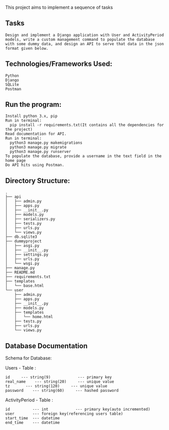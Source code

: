 This project aims to implement a sequence of tasks

## Tasks

    Design and implement a Django application with User and ActivityPeriod models, write a custom management command to populate the database with some dummy data, and design an API to serve that data in the json format given below.  


## Technologies/Frameworks Used:

    Python  
    Django   
    SQLite  
    Postman 

## Run the program:
    Install python 3.x, pip
    Run in terminal:
      pip install -r requirements.txt(It contains all the dependencies for the project)
    Read documentation for API.
    Run in terminal:
      python3 manage.py makemigrations
      python3 manage.py migrate
      python3 manage.py runserver
    To populate the database, provide a username in the text field in the home page 
    Do API hits using Postman.


## Directory Structure:    
    
    .
    ├── api
    │   ├── admin.py
    │   ├── apps.py
    │   ├── __init__.py
    │   ├── models.py
    │   ├── serializers.py
    │   ├── tests.py
    │   ├── urls.py
    │   └── views.py
    ├── db.sqlite3
    ├── dummyproject
    │   ├── asgi.py
    │   ├── __init__.py
    │   ├── settings.py
    │   ├── urls.py
    │   └── wsgi.py
    ├── manage.py
    ├── README.md
    ├── requirements.txt
    ├── templates
    │   └── base.html
    └── user
        ├── admin.py
        ├── apps.py
        ├── __init__.py
        ├── models.py
        ├── templates
        │   └── home.html
        ├── tests.py
        ├── urls.py
        └── views.py



## Database Documentation

Schema for Database:

Users - Table :

    id     --- string(9)            --- primary key
    real_name    --- string(20)     --- unique value
    tz       --- string(120)     --- unique value
    password    --- string(60)     --- hashed password


ActivityPeriod - Table :

    id          --- int            --- primary key(auto incremented)
    user        --- foreign key(referencing users table)
    start_time  --- datetime 
    end_time    --- datetime 



          
      
    
